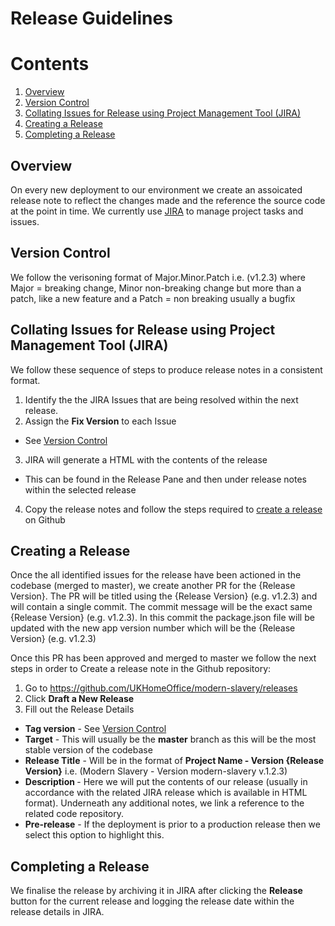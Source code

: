 # Release Guidelines

# Contents
1. [Overview](#overview)
2. [Version Control](#version-control)
3. [Collating Issues for Release using Project Management Tool (JIRA)](#collating-issues-for-release)
4. [Creating a Release](#creating-a-release)
4. [Completing a Release](#completing-a-release)

## Overview <a name="overview"></a>
On every new deployment to our environment we create an assoicated release note to reflect the changes made and the reference the source code at the point in time.
We currently use <a href="https://www.atlassian.com/software/jira">JIRA</a> to manage project tasks and issues.

## Version Control <a name="version-control"></a>
We follow the verisoning format of Major.Minor.Patch i.e. (v1.2.3) where Major = breaking change, Minor non-breaking change but more than a patch, like a new feature and a Patch = non breaking usually a bugfix

## Collating Issues for Release using Project Management Tool (JIRA) <a name="collating-issues-for-release"></a>
We follow these sequence of steps to produce release notes in a consistent format.

1. Identify the the JIRA Issues that are being resolved within the next release.
2. Assign the <b>Fix Version</b> to each Issue
- See [Version Control](#version-control)
3. JIRA will generate a HTML with the contents of the release
- This can be found in the Release Pane and then under release notes within the selected release
4. Copy the release notes and follow the steps required to [create a release](#creating-a-release) on Github

## Creating a Release <a name="creating-a-release"></a>
Once the all identified issues for the release have been actioned in the codebase (merged to master), we create another PR for the {Release Version}.
The PR will be titled using the {Release Version} (e.g. v1.2.3) and will contain a single commit.
The commit message will be the exact same {Release Version} (e.g. v1.2.3).
In this commit the package.json file will be updated with the new app version number which will be the {Release Version} (e.g. v1.2.3)

Once this PR has been approved and merged to master we follow the next steps in order to Create a release note in the Github repository:
1. Go to https://github.com/UKHomeOffice/modern-slavery/releases
2. Click <b>Draft a New Release</b>
3. Fill out the Release Details
- <b>Tag version</b> - See [Version Control](#version-control)
- <b>Target</b> - This will usually be the <b>master</b> branch as this will be the most stable version of the codebase
- <b>Release Title</b> - Will be in the format of <b>Project Name - Version {Release Version}</b> i.e. (Modern Slavery - Version modern-slavery v.1.2.3)
- <b>Description </b> - Here we will put the contents of our release (usually in accordance with the related JIRA release which is available in HTML format). Underneath any additional notes, we link a reference to the related code repository.
- <b>Pre-release</b> - If the deployment is prior to a production release then we select this option to highlight this.

## Completing a Release <a name="completing-a-release"></a>
We finalise the release by archiving it in JIRA after clicking the <b>Release</b> button for the current release and logging the release date within the release details in JIRA.
